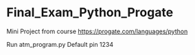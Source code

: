 # Final_Exam_Python_Progate
Mini Project from course https://progate.com/languages/python

Run atm_program.py 
Default pin 1234
